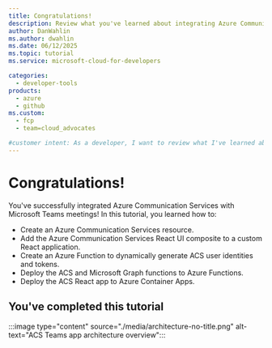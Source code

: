 ```yaml
---
title: Congratulations!
description: Review what you've learned about integrating Azure Communication Services with Microsoft Teams meetings and the key components used in this solution.
author: DanWahlin
ms.author: dwahlin
ms.date: 06/12/2025
ms.topic: tutorial
ms.service: microsoft-cloud-for-developers

categories:
  - developer-tools
products:
  - azure
  - github
ms.custom:
  - fcp
  - team=cloud_advocates

#customer intent: As a developer, I want to review what I've learned about integrating Azure Communication Services with Teams meetings.
---
```


<!-- markdownlint-disable MD041 -->

# Congratulations!

You've successfully integrated Azure Communication Services with Microsoft Teams meetings! In this tutorial, you learned how to:
- Create an Azure Communication Services resource.
- Add the Azure Communication Services React UI composite to a custom React application.
- Create an Azure Function to dynamically generate ACS user identities and tokens.
- Deploy the ACS and Microsoft Graph functions to Azure Functions.
- Deploy the ACS React app to Azure Container Apps.

## You've completed this tutorial

:::image type="content" source="./media/architecture-no-title.png" alt-text="ACS Teams app architecture overview":::
